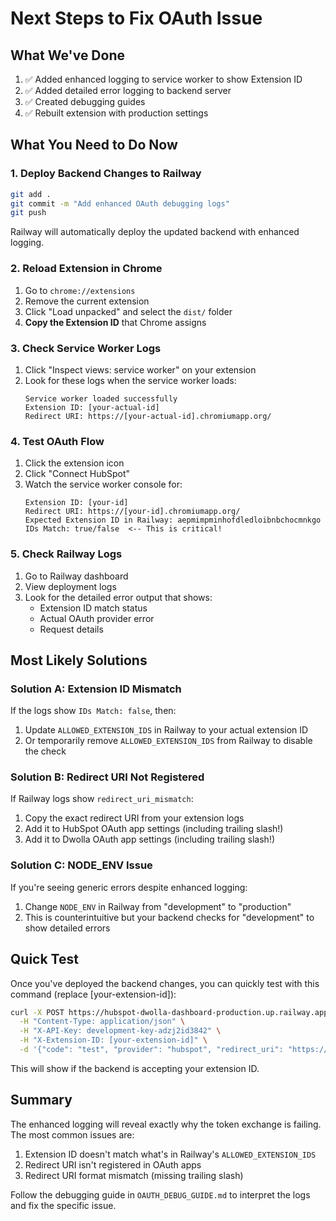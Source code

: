 # Next Steps to Fix OAuth Issue

## What We've Done
1. ✅ Added enhanced logging to service worker to show Extension ID
2. ✅ Added detailed error logging to backend server
3. ✅ Created debugging guides
4. ✅ Rebuilt extension with production settings

## What You Need to Do Now

### 1. Deploy Backend Changes to Railway
```bash
git add .
git commit -m "Add enhanced OAuth debugging logs"
git push
```
Railway will automatically deploy the updated backend with enhanced logging.

### 2. Reload Extension in Chrome
1. Go to `chrome://extensions`
2. Remove the current extension
3. Click "Load unpacked" and select the `dist/` folder
4. **Copy the Extension ID** that Chrome assigns

### 3. Check Service Worker Logs
1. Click "Inspect views: service worker" on your extension
2. Look for these logs when the service worker loads:
   ```
   Service worker loaded successfully
   Extension ID: [your-actual-id]
   Redirect URI: https://[your-actual-id].chromiumapp.org/
   ```

### 4. Test OAuth Flow
1. Click the extension icon
2. Click "Connect HubSpot"
3. Watch the service worker console for:
   ```
   Extension ID: [your-id]
   Redirect URI: https://[your-id].chromiumapp.org/
   Expected Extension ID in Railway: aepmimpminhofdledloibnbchocmnkgo
   IDs Match: true/false  <-- This is critical!
   ```

### 5. Check Railway Logs
1. Go to Railway dashboard
2. View deployment logs
3. Look for the detailed error output that shows:
   - Extension ID match status
   - Actual OAuth provider error
   - Request details

## Most Likely Solutions

### Solution A: Extension ID Mismatch
If the logs show `IDs Match: false`, then:
1. Update `ALLOWED_EXTENSION_IDS` in Railway to your actual extension ID
2. Or temporarily remove `ALLOWED_EXTENSION_IDS` from Railway to disable the check

### Solution B: Redirect URI Not Registered
If Railway logs show `redirect_uri_mismatch`:
1. Copy the exact redirect URI from your extension logs
2. Add it to HubSpot OAuth app settings (including trailing slash!)
3. Add it to Dwolla OAuth app settings (including trailing slash!)

### Solution C: NODE_ENV Issue
If you're seeing generic errors despite enhanced logging:
1. Change `NODE_ENV` in Railway from "development" to "production"
2. This is counterintuitive but your backend checks for "development" to show detailed errors

## Quick Test

Once you've deployed the backend changes, you can quickly test with this command (replace [your-extension-id]):

```bash
curl -X POST https://hubspot-dwolla-dashboard-production.up.railway.app/api/oauth/exchange \
  -H "Content-Type: application/json" \
  -H "X-API-Key: development-key-adzj2id3842" \
  -H "X-Extension-ID: [your-extension-id]" \
  -d '{"code": "test", "provider": "hubspot", "redirect_uri": "https://[your-extension-id].chromiumapp.org/"}'
```

This will show if the backend is accepting your extension ID.

## Summary

The enhanced logging will reveal exactly why the token exchange is failing. The most common issues are:
1. Extension ID doesn't match what's in Railway's `ALLOWED_EXTENSION_IDS`
2. Redirect URI isn't registered in OAuth apps
3. Redirect URI format mismatch (missing trailing slash)

Follow the debugging guide in `OAUTH_DEBUG_GUIDE.md` to interpret the logs and fix the specific issue.
